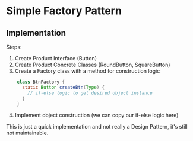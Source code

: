 # Simple Factory Pattern

## Implementation

Steps:

1. Create Product Interface (Button)
2. Create Product Concrete Classes (RoundButton, SquareButton)
3. Create a Factory class with a method for construction logic

  ```Java
      class BtnFactory {
        static Button createBtn(Type) {
          // if-else logic to get desired object instance
        }
      }
  ```

4. Implement object construction (we can copy our if-else logic here)

This is just a quick implementation and not really a Design Pattern, it's still not maintainable.
